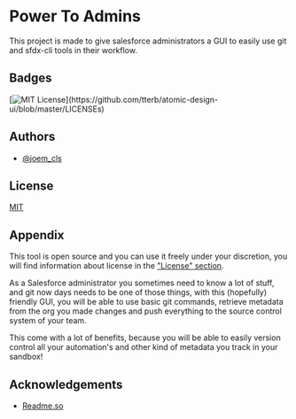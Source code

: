 # Power To Admins

This project is made to give salesforce administrators a GUI to easily use git and sfdx-cli tools in their workflow.

## Badges

[![MIT License](https://img.shields.io/apm/l/atomic-design-ui.svg?)](https://github.com/tterb/atomic-design-ui/blob/master/LICENSEs)

## Authors

- [@joem_cls](https://www.twitter.com/joem_cls)

## License

[MIT](LICENSE)

## Appendix

This tool is open source and you can use it freely under your discretion, you will find information about license in the ["License" section](##License).

As a Salesforce administrator you sometimes need to know a lot of stuff, and git now days needs to be one of those things, with this (hopefully) friendly GUI, you will be able to use 
basic git commands, retrieve metadata from the org you made changes and push everything to the source control system of your team.

This come with a lot of benefits, because you will be able to easily version control all your automation's and other kind of metadata you track in your sandbox!

## Acknowledgements

- [Readme.so](https://readme.so/)
